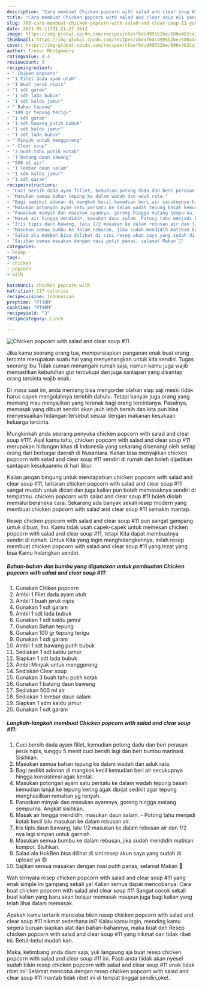 ```yaml
---
description: "Cara membuat Chicken popcorn with salad and clear soup #11 yang enak Untuk Jualan"
title: "Cara membuat Chicken popcorn with salad and clear soup #11 yang enak Untuk Jualan"
slug: 708-cara-membuat-chicken-popcorn-with-salad-and-clear-soup-11-yang-enak-untuk-jualan
date: 2021-05-11T21:21:27.361Z
image: https://img-global.cpcdn.com/recipes/c6eef6dcd99552be/680x482cq70/chicken-popcorn-with-salad-and-clear-soup-11-foto-resep-utama.jpg
thumbnail: https://img-global.cpcdn.com/recipes/c6eef6dcd99552be/680x482cq70/chicken-popcorn-with-salad-and-clear-soup-11-foto-resep-utama.jpg
cover: https://img-global.cpcdn.com/recipes/c6eef6dcd99552be/680x482cq70/chicken-popcorn-with-salad-and-clear-soup-11-foto-resep-utama.jpg
author: Trevor Montgomery
ratingvalue: 4.4
reviewcount: 9
recipeingredient:
- " Chiken popcorn"
- "1 Filet dada ayam utuh"
- "1 buah jeruk nipis"
- "1 sdt garam"
- "1 sdt lada bubuk"
- "1 sdt kaldu jamur"
- " Bahan tepung"
- "100 gr tepung terigu"
- "1 sdt garam"
- "1 sdt bawang putih bubuk"
- "1 sdt kaldu jamur"
- "1 sdt lada bubuk"
- " Minyak untuk menggoreng"
- " Clear soup"
- "3 buah tahu putih kotak"
- "1 batang daun bawang"
- "500 ml air"
- "1 lembar daun salam"
- "1 sdm kaldu jamur"
- "1 sdt garam"
recipeinstructions:
- "Cuci bersih dada ayam fillet, kemudian potong dadu dan beri perasan jeruk nipis, tunggu 5 menit cuci bersih lagi dan beri bumbu marinasi. Sisihkan."
- "Masukan semua bahan tepung ke dalam wadah dan aduk rata."
- "Bagi sedikit adonan di mangkok kecil kemudian beri air secukupnya hingga konsistensi agak kental."
- "Masukan potongan ayam satu persatu ke dalam wadah tepung basah kemudian lanjut ke tepung kering agak dipijat sedikit agar tepung menghasilkan remahan yg renyah."
- "Panaskan minyak dan masukan ayamnya, goreng hingga matang sempurna. Angkat sisihkan."
- "Masak air hingga mendidih, masukan daun salam. Potong tahu menjadi kotak kecil lalu masukan ke dalam rebusan air."
- "Iris tipis daun bawang, lalu 1/2 masukan ke dalam rebusan air dan 1/2 nya lagi simpan untuk garnish."
- "Masukan semua bumbu ke dalam rebusan, jika sudah mendidih matikan kompor. Sisihkan."
- "Salad ala HokBen bisa dilihat di sini resep akun saya yang sudah di upload ya 😍"
- "Sajikan semua masakan dengan nasi putih panas, selamat Makan 🥰"
categories:
- Resep
tags:
- chicken
- popcorn
- with

katakunci: chicken popcorn with 
nutrition: 217 calories
recipecuisine: Indonesian
preptime: "PT10M"
cooktime: "PT40M"
recipeyield: "3"
recipecategory: Lunch

---
```



![Chicken popcorn with salad and clear soup #11](https://img-global.cpcdn.com/recipes/c6eef6dcd99552be/680x482cq70/chicken-popcorn-with-salad-and-clear-soup-11-foto-resep-utama.jpg)

Jika kamu seorang orang tua, mempersiapkan panganan enak buat orang tercinta merupakan suatu hal yang menyenangkan untuk kita sendiri. Tugas seorang ibu Tidak cuman menangani rumah saja, namun kamu juga wajib memastikan kebutuhan gizi tercukupi dan juga santapan yang disantap orang tercinta wajib enak.

Di masa  saat ini, anda memang bisa mengorder olahan siap saji meski tidak harus capek mengolahnya terlebih dahulu. Tetapi banyak juga orang yang memang mau menyajikan yang terenak bagi orang tercintanya. Pasalnya, memasak yang dibuat sendiri akan jauh lebih bersih dan kita pun bisa menyesuaikan hidangan tersebut sesuai dengan makanan kesukaan keluarga tercinta. 



Mungkinkah anda seorang penyuka chicken popcorn with salad and clear soup #11?. Asal kamu tahu, chicken popcorn with salad and clear soup #11 merupakan hidangan khas di Indonesia yang sekarang disenangi oleh setiap orang dari berbagai daerah di Nusantara. Kalian bisa menyajikan chicken popcorn with salad and clear soup #11 sendiri di rumah dan boleh dijadikan santapan kesukaanmu di hari libur.

Kalian jangan bingung untuk mendapatkan chicken popcorn with salad and clear soup #11, lantaran chicken popcorn with salad and clear soup #11 sangat mudah untuk dicari dan juga kalian pun boleh memasaknya sendiri di tempatmu. chicken popcorn with salad and clear soup #11 boleh diolah memalui beraneka cara. Sekarang ada banyak sekali resep modern yang membuat chicken popcorn with salad and clear soup #11 semakin mantap.

Resep chicken popcorn with salad and clear soup #11 pun sangat gampang untuk dibuat, lho. Kamu tidak usah capek-capek untuk memesan chicken popcorn with salad and clear soup #11, tetapi Kita dapat membuatnya sendiri di rumah. Untuk Kita yang ingin menghidangkannya, inilah resep membuat chicken popcorn with salad and clear soup #11 yang lezat yang bisa Kamu hidangkan sendiri.

<!--inarticleads1-->

##### Bahan-bahan dan bumbu yang digunakan untuk pembuatan Chicken popcorn with salad and clear soup #11:

1. Gunakan  Chiken popcorn
1. Ambil 1 Filet dada ayam utuh
1. Ambil 1 buah jeruk nipis
1. Gunakan 1 sdt garam
1. Ambil 1 sdt lada bubuk
1. Gunakan 1 sdt kaldu jamur
1. Gunakan  Bahan tepung
1. Gunakan 100 gr tepung terigu
1. Gunakan 1 sdt garam
1. Ambil 1 sdt bawang putih bubuk
1. Sediakan 1 sdt kaldu jamur
1. Siapkan 1 sdt lada bubuk
1. Ambil  Minyak untuk menggoreng
1. Sediakan  Clear soup
1. Gunakan 3 buah tahu putih kotak
1. Gunakan 1 batang daun bawang
1. Sediakan 500 ml air
1. Sediakan 1 lembar daun salam
1. Siapkan 1 sdm kaldu jamur
1. Gunakan 1 sdt garam




<!--inarticleads2-->

##### Langkah-langkah membuat Chicken popcorn with salad and clear soup #11:

1. Cuci bersih dada ayam fillet, kemudian potong dadu dan beri perasan jeruk nipis, tunggu 5 menit cuci bersih lagi dan beri bumbu marinasi. Sisihkan.
1. Masukan semua bahan tepung ke dalam wadah dan aduk rata.
1. Bagi sedikit adonan di mangkok kecil kemudian beri air secukupnya hingga konsistensi agak kental.
1. Masukan potongan ayam satu persatu ke dalam wadah tepung basah kemudian lanjut ke tepung kering agak dipijat sedikit agar tepung menghasilkan remahan yg renyah.
1. Panaskan minyak dan masukan ayamnya, goreng hingga matang sempurna. Angkat sisihkan.
1. Masak air hingga mendidih, masukan daun salam. - Potong tahu menjadi kotak kecil lalu masukan ke dalam rebusan air.
1. Iris tipis daun bawang, lalu 1/2 masukan ke dalam rebusan air dan 1/2 nya lagi simpan untuk garnish.
1. Masukan semua bumbu ke dalam rebusan, jika sudah mendidih matikan kompor. Sisihkan.
1. Salad ala HokBen bisa dilihat di sini resep akun saya yang sudah di upload ya 😍
1. Sajikan semua masakan dengan nasi putih panas, selamat Makan 🥰




Wah ternyata resep chicken popcorn with salad and clear soup #11 yang enak simple ini gampang sekali ya! Kalian semua dapat mencobanya. Cara buat chicken popcorn with salad and clear soup #11 Sangat cocok sekali buat kalian yang baru akan belajar memasak maupun juga bagi kalian yang telah lihai dalam memasak.

Apakah kamu tertarik mencoba bikin resep chicken popcorn with salad and clear soup #11 nikmat sederhana ini? Kalau kamu ingin, mending kamu segera buruan siapkan alat dan bahan-bahannya, maka buat deh Resep chicken popcorn with salad and clear soup #11 yang nikmat dan tidak ribet ini. Betul-betul mudah kan. 

Maka, ketimbang anda diam saja, yuk langsung aja buat resep chicken popcorn with salad and clear soup #11 ini. Pasti anda tiidak akan nyesel sudah bikin resep chicken popcorn with salad and clear soup #11 enak tidak ribet ini! Selamat mencoba dengan resep chicken popcorn with salad and clear soup #11 mantab tidak ribet ini di tempat tinggal sendiri,oke!.

